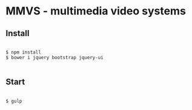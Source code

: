<h1>MMVS - multimedia video systems</h1>

<h2>Install</h2>
<pre>
<code>
$ npm install
$ bower i jquery bootstrap jquery-ui
</code>
</pre>

<h2>Start</h2>
<pre>
<code>        
$ gulp
</code>
</pre>
